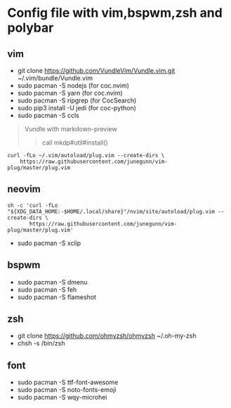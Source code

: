 # Config file with vim,bspwm,zsh and polybar

## vim
- git clone https://github.com/VundleVim/Vundle.vim.git ~/.vim/bundle/Vundle.vim
- sudo pacman -S nodejs (for coc.nvim)
- sudo pacman -S yarn (for coc.nvim)
- sudo pacman -S ripgrep (for CocSearch)
- sudo pip3 install -U jedi (for coc-python)
- sudo pacman -S ccls
> Vundle with markdown-preview
>> call mkdp#util#install()

```
curl -fLo ~/.vim/autoload/plug.vim --create-dirs \
    https://raw.githubusercontent.com/junegunn/vim-plug/master/plug.vim
```

## neovim

```
sh -c 'curl -fLo "${XDG_DATA_HOME:-$HOME/.local/share}"/nvim/site/autoload/plug.vim --create-dirs \
       https://raw.githubusercontent.com/junegunn/vim-plug/master/plug.vim'
```
- sudo pacman -S xclip

## bspwm
- sudo pacman -S dmenu
- sudo pacman -S feh
- sudo pacman -S flameshot

## zsh
- git clone https://github.com/ohmyzsh/ohmyzsh ~/.oh-my-zsh
- chsh -s /bin/zsh

## font
- sudo pacman -S ttf-font-awesome
- sudo pacman -S noto-fonts-emoji
- sudo pacman -S wqy-microhei
